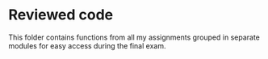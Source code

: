 # Reviewed code
This folder contains functions from all my assignments grouped in separate modules for easy access during the final exam.